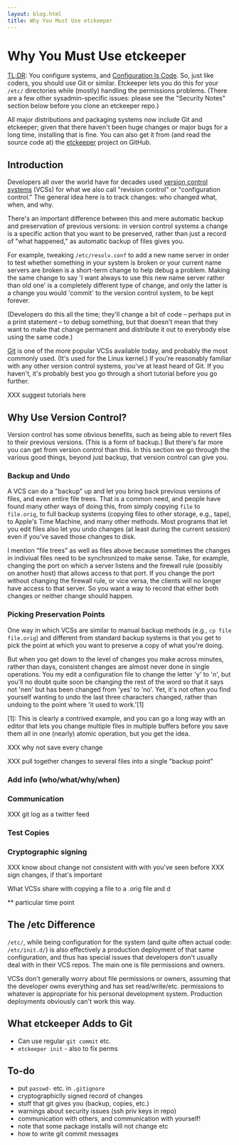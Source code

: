 ```yaml
---
layout: blog.html
title: Why You Must Use etckeeper
---
```


Why You Must Use etckeeper
==========================

[TL;DR][tldr]: You configure systems, and [Configuration Is Code][CIC].
So, just like coders, you should use Git or similar. Etckeeper lets
you do this for your `/etc/` directories while (mostly) handling the
permissions problems. (There are a few other sysadmin-specific issues:
please see the "Security Notes" section below before you clone an
etckeeper repo.)

All major distributions and packaging systems now include Git and
etckeeper; given that there haven't been huge changes or major bugs for
a long time, installing that is fine. You can also get it from (and read
the source code at) the [etckeeper] project on GitHub.


Introduction
------------

Developers all over the world have for decades used [version control
systems][VCS] (VCSs) for what we also call "revision control" or
"configuration control." The general idea here is to track changes: who
changed what, when, and why.

There's an important difference between this and mere automatic backup
and preservation of previous versions: in version control systems a
change is a specific action that you want to be preserved, rather than
just a record of "what happened," as automatic backup of files gives you.

For example, tweaking `/etc/resolv.conf` to add a new name server in
order to test whether something in your system is broken or your current
name servers are broken is a short-term change to help debug a problem.
Making the same change to say 'I want always to use this new name server
rather than old one' is a completely different type of change, and only
the latter is a change you would 'commit' to the version control system,
to be kept forever.

(Developers do this all the time; they'll change a bit of code &ndash;
perhaps put in a print statement &ndash; to debug something, but that
doesn't mean that they want to make that change permanent and distribute
it out to everybody else using the same code.)

[Git] is one of the more popular VCSs available today, and probably
the most commonly used. (It's used for the Linux kernel.) If you're
reasonably familiar with any other version control systems, you've at
least heard of Git. If you haven't, it's probably best you go through a
short tutorial before you go further.

XXX suggest tutorials here


Why Use Version Control?
------------------------

Version control has some obvious benefits, such as being able to revert
files to their previous versions. (This is a form of backup.) But
there's far more you can get from version control than this. In this
section we go through the various good things, beyond just backup, that
version control can give you.

### Backup and Undo

A VCS can do a "backup" up and let you bring back previous versions of
files, and even entire file trees. That is a common need, and people
have found many other ways of doing this, from simply copying `file`
to `file.orig`, to full backup systems (copying files to other storage,
e.g., tape), to Apple's Time Machine, and many other methods. Most
programs that let you edit files also let you undo changes (at least
during the current session) even if you've saved those changes to disk.

I mention "file trees" as well as files above because sometimes the
changes in indiviual files need to be synchronized to make sense.
Take, for example, changing the port on which a server listens and the
firewall rule (possibly on another host) that allows access to that
port. If you change the port without changing the firewall rule, or vice
versa, the clients will no longer have access to that server. So you
want a way to record that either both changes or neither change should
happen.

### Picking Preservation Points

One way in which VCSs are similar to manual backup methods (e.g., `cp
file file.orig`) and different from standard backup systems is that
you get to pick the point at which you want to preserve a copy of what
you're doing.

But when you get down to the level of changes you make across minutes,
rather than days, consistent changes are almost never done in single
operations. You my edit a configuration file to change the letter 'y'
to 'n', but you'll no doubt quite soon be changing the rest of the word
so that it says not 'nen' but has been changed from 'yes' to 'no'.
Yet, it's not often you find yourself wanting to undo the last three
characters changed, rather than undoing to the point where 'it used to
work.'[1]

[1]: This is clearly a contrived example, and you can go a long way with
an editor that lets you change multiple files in multiple buffers before
you save them all in one (nearly) atomic operation, but you get the
idea.

XXX why not save every change

XXX pull together changes to several files into a single "backup point"

### Add info (who/what/why/when)

### Communication

XXX git log as a twitter feed

### Test Copies

### Cryptographic signing 

XXX know about change not consistent with with you've seen before
XXX sign changes, if that's important





What VCSs share with copying a file to a .orig file and d





** particular time point 




The /etc Difference
-------------------

`/etc/`, while being configuration for the system (and quite often
actual code: `/etc/init.d/`) is also effectively a production deployment
of that same configuration, and thus has special issues that developers
don't usually deal with in their VCS repos. The main one is file
permissions and owners.

VCSs don't generally worry about file permissions or owners, assuming
that the developer owns everything and has set read/write/etc.
permissions to whatever is appropriate for his personal development
system. Production deployments obviously can't work this way.


What etckeeper Adds to Git
--------------------------

* Can use regular `git commit` etc.
* `etckeeper init` - also to fix perms


To-do
-----


* put `passwd-` etc. in `.gitignore`
* cryptographiclly signed record of changes
* stuff that git gives you (backup, copies, etc.)
* warnings about security issues (ssh priv keys in repo)
* communication with others, and communication with yourself!
* note that some package installs will not change etc
* how to write git commit messages






[CIC]: http://www.configurationiscode.tech/
[etckeeper]: https://github.com/joeyh/etckeeper
[Git]: https://en.wikipedia.org/wiki/Git
[tldr]: https://en.wikipedia.org/wiki/TL;DR
[VCS]: https://en.wikipedia.org/wiki/Version_control
